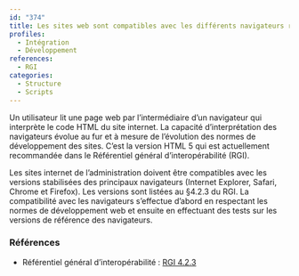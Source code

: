 ```yaml
---
id: "374"
title: Les sites web sont compatibles avec les différents navigateurs recommandés par le Référentiel général d’interopérabilité
profiles:
  - Intégration
  - Développement
references:
  - RGI
categories:
  - Structure
  - Scripts
---
```


Un utilisateur lit une page web par l’intermédiaire d’un navigateur qui interprète le code HTML du site internet. La capacité d’interprétation des navigateurs évolue au fur et à mesure de l’évolution des normes de développement des sites. C’est la version HTML 5 qui est actuellement recommandée dans le Référentiel général d’interopérabilité (RGI).

Les sites internet de l’administration doivent être compatibles avec les versions stabilisées des principaux navigateurs (Internet Explorer, Safari, Chrome et Firefox). Les versions sont listées au §4.2.3 du RGI. La compatibilité avec les navigateurs s’effectue d’abord en respectant les normes de développement web et ensuite en effectuant des tests sur les versions de référence des navigateurs.

### Références

* Référentiel général d’interopérabilité : [RGI 4.2.3](https://references.modernisation.gouv.fr/interoperabilite)
